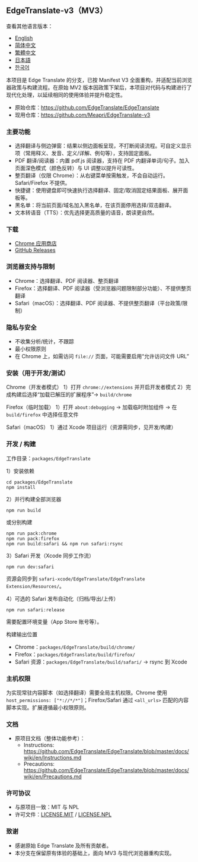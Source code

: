## EdgeTranslate-v3（MV3）

查看其他语言版本：
- [English](../README.md)
- [简体中文](./README_CN.md)
- [繁體中文](./README_TW.md)
- [日本語](./README_JA.md)
- [한국어](./README_KO.md)

本项目是 Edge Translate 的分支，已按 Manifest V3 全面重构，并适配当前浏览器政策与构建流程。在原始 MV2 版本因政策下架后，本项目对代码与构建进行了现代化处理，以延续相同的使用体验并提升稳定性。

- 原始仓库：https://github.com/EdgeTranslate/EdgeTranslate
- 现用仓库：https://github.com/Meapri/EdgeTranslate-v3

### 主要功能
- 选择翻译与侧边弹窗：结果以侧边面板呈现，不打断阅读流程。可自定义显示项（常用释义、发音、定义/详解、例句等），支持固定面板。
- PDF 翻译/阅读器：内置 pdf.js 阅读器，支持在 PDF 内翻译单词/句子。加入页面深色模式（颜色反转）与 UI 调整以提升可读性。
- 整页翻译（仅限 Chrome）：从右键菜单按需触发，不会自动运行。Safari/Firefox 不提供。
- 快捷键：使用键盘即可快速执行选择翻译、固定/取消固定结果面板、展开面板等。
- 黑名单：将当前页面/域名加入黑名单，在该页面停用选择/双击翻译。
- 文本转语音（TTS）：优先选择更高质量的语音，朗读更自然。

### 下载
- [Chrome 应用商店](https://chromewebstore.google.com/detail/edge-translate/pljeedmkegkcfkgdicjnalbllhifnnnj)
- [GitHub Releases](https://github.com/Meapri/EdgeTranslate-v3/releases)

### 浏览器支持与限制
- Chrome：选择翻译、PDF 阅读器、整页翻译
- Firefox：选择翻译、PDF 阅读器（受浏览器问题限制部分功能）、不提供整页翻译
- Safari（macOS）：选择翻译、PDF 阅读器、不提供整页翻译（平台政策/限制）

### 隐私与安全
- 不收集分析/统计，不跟踪
- 最小权限原则
- 在 Chrome 上，如需访问 `file://` 页面，可能需要启用“允许访问文件 URL”

### 安装（用于开发/测试）
Chrome（开发者模式）
1）打开 `chrome://extensions` 并开启开发者模式
2）完成构建后选择“加载已解压的扩展程序”→ `build/chrome`

Firefox（临时加载）
1）打开 `about:debugging` → 加载临时附加组件 → 在 `build/firefox` 中选择任意文件

Safari（macOS）
1）通过 Xcode 项目运行（资源需同步，见开发/构建）

### 开发 / 构建
工作目录：`packages/EdgeTranslate`

1）安装依赖
```
cd packages/EdgeTranslate
npm install
```

2）并行构建全部浏览器
```
npm run build
```
或分别构建
```
npm run pack:chrome
npm run pack:firefox
npm run build:safari && npm run safari:rsync
```

3）Safari 开发（Xcode 同步工作流）
```
npm run dev:safari
```
资源会同步到 `safari-xcode/EdgeTranslate/EdgeTranslate Extension/Resources/`。

4）可选的 Safari 发布自动化（归档/导出/上传）
```
npm run safari:release
```
需要配置环境变量（App Store 账号等）。

构建输出位置
- Chrome：`packages/EdgeTranslate/build/chrome/`
- Firefox：`packages/EdgeTranslate/build/firefox/`
- Safari 资源：`packages/EdgeTranslate/build/safari/` → rsync 到 Xcode

### 主机权限
为实现常驻内容脚本（如选择翻译）需要全局主机权限。Chrome 使用 `host_permissions: ["*://*/*"]`；Firefox/Safari 通过 `<all_urls>` 匹配的内容脚本实现。扩展遵循最小权限原则。

 

### 文档
- 原项目文档（整体功能参考）：
  - Instructions: https://github.com/EdgeTranslate/EdgeTranslate/blob/master/docs/wiki/en/Instructions.md
  - Precautions: https://github.com/EdgeTranslate/EdgeTranslate/blob/master/docs/wiki/en/Precautions.md

### 许可协议
- 与原项目一致：MIT 与 NPL
- 许可文件：[LICENSE.MIT](../LICENSE.MIT) / [LICENSE.NPL](../LICENSE.NPL)

### 致谢
- 感谢原始 Edge Translate 及所有贡献者。
- 本分支在保留原有体验的基础上，面向 MV3 与现代浏览器重构实现。
